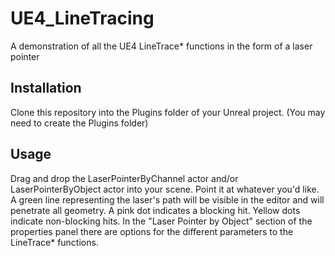 # UE4_LineTracing
A demonstration of all the UE4 LineTrace* functions in the form of a laser pointer

## Installation
Clone this repository into the Plugins folder of your Unreal project. (You may need to create the Plugins folder)

## Usage
Drag and drop the LaserPointerByChannel actor and/or LaserPointerByObject actor into your scene. Point it at whatever you'd like.
A green line representing the laser's path will be visible in the editor and will penetrate all geometry. A pink dot indicates
a blocking hit. Yellow dots indicate non-blocking hits. In the "Laser Pointer by Object" section of the properties panel there
are options for the different parameters to the LineTrace* functions.
